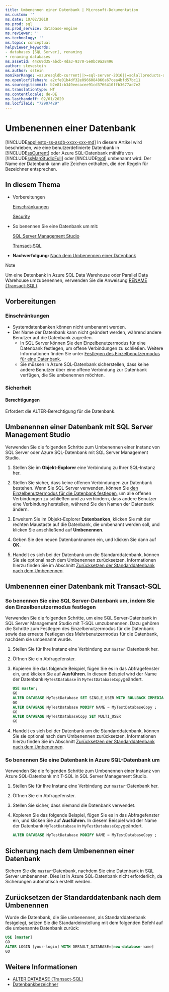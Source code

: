 ```yaml
---
title: Umbenennen einer Datenbank | Microsoft-Dokumentation
ms.custom: ''
ms.date: 10/02/2018
ms.prod: sql
ms.prod_service: database-engine
ms.reviewer: ''
ms.technology: ''
ms.topic: conceptual
helpviewer_keywords:
- databases [SQL Server], renaming
- renaming databases
ms.assetid: 44c69d35-abcb-4da3-9370-5e0bc9a28496
author: stevestein
ms.author: sstein
monikerRange: =azuresqldb-current||>=sql-server-2016||=sqlallproducts-allversions||>=sql-server-linux-2017||=azuresqldb-mi-current
ms.openlocfilehash: a2cfe01b4df32e0966084866a67cea4bfd57bc11
ms.sourcegitcommit: b2e81cb349eecacee91cd3766410ffb3677ad7e2
ms.translationtype: HT
ms.contentlocale: de-DE
ms.lasthandoff: 02/01/2020
ms.locfileid: "72907429"
---
```

# <a name="rename-a-database"></a>Umbenennen einer Datenbank

[!INCLUDE[appliesto-ss-asdb-xxxx-xxx-md](../../includes/appliesto-ss-asdb-xxxx-xxx-md.md)]
  In diesem Artikel wird beschrieben, wie eine benutzerdefinierte Datenbank in [!INCLUDE[ssCurrent](../../includes/sscurrent-md.md)] oder Azure SQL-Datenbank mithilfe von [!INCLUDE[ssManStudioFull](../../includes/ssmanstudiofull-md.md)] oder [!INCLUDE[tsql](../../includes/tsql-md.md)] umbenannt wird. Der Name der Datenbank kann alle Zeichen enthalten, die den Regeln für Bezeichner entsprechen.  
  
## <a name="in-this-topic"></a>In diesem Thema
  
- Vorbereitungen  
  
     [Einschränkungen](#limitations-and-restrictions)  
  
     [Security](#security)  
  
- So benennen Sie eine Datenbank um mit:  
  
     [SQL Server Management Studio](#rename-a-database-using-sql-server-management-studio)  
  
     [Transact-SQL](#rename-a-database-using-transact-sql)  
  
- **Nachverfolgung:**  [Nach dem Umbenennen einer Datenbank](#backup-after-renaming-a-database)  

> [!NOTE]
> Um eine Datenbank in Azure SQL Data Warehouse oder Parallel Data Warehouse umzubenennen, verwenden Sie die Anweisung [RENAME (Transact-SQL)](../../t-sql/statements/rename-transact-sql.md).
  
## <a name="before-you-begin"></a>Vorbereitungen
  
### <a name="limitations-and-restrictions"></a>Einschränkungen  
  
- Systemdatenbanken können nicht umbenannt werden.
- Der Name der Datenbank kann nicht geändert werden, während andere Benutzer auf die Datenbank zugreifen. 
  - In SQL Server können Sie den Einzelbenutzermodus für eine Datenbank festlegen, um offene Verbindungen zu schließen. Weitere Informationen finden Sie unter [Festlegen des Einzelbenutzermodus für eine Datenbank](../../relational-databases/databases/set-a-database-to-single-user-mode.md).
  - Sie müssen in Azure SQL-Datenbank sicherstellen, dass keine andere Benutzer über eine offene Verbindung zur Datenbank verfügen, die Sie umbenennen möchten.
  
### <a name="security"></a>Sicherheit  
  
#### <a name="permissions"></a>Berechtigungen

Erfordert die ALTER-Berechtigung für die Datenbank.  
  
## <a name="rename-a-database-using-sql-server-management-studio"></a>Umbenennen einer Datenbank mit SQL Server Management Studio

Verwenden Sie die folgenden Schritte zum Umbenennen einer Instanz von SQL Server oder Azure SQL-Datenbank mit SQL Server Management Studio.

  
1. Stellen Sie im **Objekt-Explorer** eine Verbindung zu Ihrer SQL-Instanz her.  
  
2. Stellen Sie sicher, dass keine offenen Verbindungen zur Datenbank bestehen. Wenn Sie SQL Server verwenden, können Sie [den Einzelbenutzermodus für die Datenbank festlegen](../../relational-databases/databases/set-a-database-to-single-user-mode.md), um alle offenen Verbindungen zu schließen und zu verhindern, dass andere Benutzer eine Verbindung herstellen, während Sie den Namen der Datenbank ändern.  
  
3. Erweitern Sie im Objekt-Explorer **Datenbanken**, klicken Sie mit der rechten Maustaste auf die Datenbank, die umbenannt werden soll, und klicken Sie anschließend auf **Umbenennen**.  
  
4. Geben Sie den neuen Datenbanknamen ein, und klicken Sie dann auf **OK**.  
  
5. Handelt es sich bei der Datenbank um die Standarddatenbank, können Sie sie optional nach dem Umbenennen zurücksetzen. Informationen hierzu finden Sie im Abschnitt [Zurücksetzen der Standarddatenbank nach dem Umbenennen](#reset-your-default-database-after-rename).

## <a name="rename-a-database-using-transact-sql"></a>Umbenennen einer Datenbank mit Transact-SQL  
  
### <a name="to-rename-a-sql-server-database-by-placing-it-in-single-user-mode"></a>So benennen Sie eine SQL Server-Datenbank um, indem Sie den Einzelbenutzermodus festlegen

Verwenden Sie die folgenden Schritte, um eine SQL Server-Datenbank in SQL Server Management Studio mit T-SQL umzubenennen. Dazu gehören die Schritte zum Festlegen des Einzelbenutzermodus für die Datenbank sowie das erneute Festlegen des Mehrbenutzermodus für die Datenbank, nachdem sie umbenannt wurde.
  
1. Stellen Sie für Ihre Instanz eine Verbindung zur `master`-Datenbank her.  
2. Öffnen Sie ein Abfragefenster.  
3. Kopieren Sie das folgende Beispiel, fügen Sie es in das Abfragefenster ein, und klicken Sie auf **Ausführen**. In diesem Beispiel wird der Name der Datenbank `MyTestDatabase` in `MyTestDatabaseCopy`geändert.
  
   ```sql
   USE master;  
   GO  
   ALTER DATABASE MyTestDatabase SET SINGLE_USER WITH ROLLBACK IMMEDIATE
   GO
   ALTER DATABASE MyTestDatabase MODIFY NAME = MyTestDatabaseCopy ;
   GO  
   ALTER DATABASE MyTestDatabaseCopy SET MULTI_USER
   GO
   ```  

4. Handelt es sich bei der Datenbank um die Standarddatenbank, können Sie sie optional nach dem Umbenennen zurücksetzen. Informationen hierzu finden Sie im Abschnitt [Zurücksetzen der Standarddatenbank nach dem Umbenennen](#reset-your-default-database-after-rename).

### <a name="to-rename-an-azure-sql-database-database"></a>So benennen Sie eine Datenbank in Azure SQL-Datenbank um

Verwenden Sie die folgenden Schritte zum Umbenennen einer Instanz von Azure SQL-Datenbank mit T-SQL in SQL Server Management Studio.
  
1. Stellen Sie für Ihre Instanz eine Verbindung zur `master`-Datenbank her.  
2. Öffnen Sie ein Abfragefenster.
3. Stellen Sie sicher, dass niemand die Datenbank verwendet.
4. Kopieren Sie das folgende Beispiel, fügen Sie es in das Abfragefenster ein, und klicken Sie auf **Ausführen**. In diesem Beispiel wird der Name der Datenbank `MyTestDatabase` in `MyTestDatabaseCopy`geändert.
  
   ```sql
   ALTER DATABASE MyTestDatabase MODIFY NAME = MyTestDatabaseCopy ;
   ```  

## <a name="backup-after-renaming-a-database"></a>Sicherung nach dem Umbenennen einer Datenbank  

Sichern Sie die `master`-Datenbank, nachdem Sie eine Datenbank in SQL Server umbenennen. Dies ist in Azure SQL-Datenbank nicht erforderlich, da Sicherungen automatisch erstellt werden.  
  
## <a name="reset-your-default-database-after-rename"></a>Zurücksetzen der Standarddatenbank nach dem Umbenennen

Wurde die Datenbank, die Sie umbenennen, als Standarddatenbank festgelegt, setzen Sie die Standardeinstellung mit dem folgenden Befehl auf die umbenannte Datenbank zurück:


```sql
USE [master]
GO
ALTER LOGIN [your-login] WITH DEFAULT_DATABASE=[new-database-name]
GO
```


## <a name="see-also"></a>Weitere Informationen

- [ALTER DATABASE (Transact-SQL)](../../t-sql/statements/alter-database-transact-sql.md)
- [Datenbankbezeichner](../../relational-databases/databases/database-identifiers.md)  
